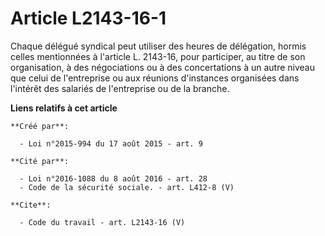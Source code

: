 # Article L2143-16-1

Chaque délégué syndical peut utiliser des heures de délégation, hormis celles mentionnées à l'article L. 2143-16, pour
participer, au titre de son organisation, à des négociations ou à des concertations à un autre niveau que celui de
l'entreprise ou aux réunions d'instances organisées dans l'intérêt des salariés de l'entreprise ou de la branche.

**Liens relatifs à cet article**

	**Créé par**:

	  - Loi n°2015-994 du 17 août 2015 - art. 9

	**Cité par**:

	  - Loi n°2016-1088 du 8 août 2016 - art. 28
	  - Code de la sécurité sociale. - art. L412-8 (V)

	**Cite**:

	  - Code du travail - art. L2143-16 (V)
